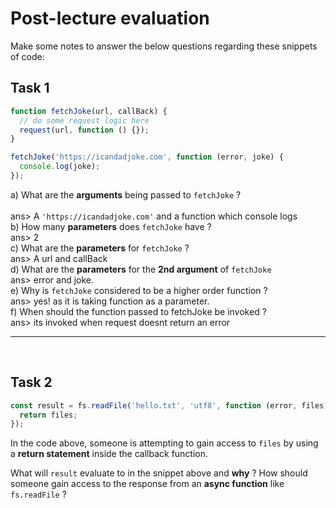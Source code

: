 # Post-lecture evaluation

Make some notes to answer the below questions regarding these snippets of code:

## Task 1

```js
function fetchJoke(url, callBack) {
  // do some request logic here
  request(url, function () {});
}

fetchJoke('https://icandadjoke.com', function (error, joke) {
  console.log(joke);
});
```

a) What are the **arguments** being passed to `fetchJoke` ?</br></br>
ans> A `'https://icandadjoke.com'`  and a function which console logs </br>
b) How many **parameters** does `fetchJoke` have ?</br>
ans> 2 </br>
c) What are the **parameters** for `fetchJoke` ?</br>
ans> A url and callBack</br>
d) What are the **parameters** for the **2nd argument** of `fetchJoke`</br>
ans> error and joke. </br>
e) Why is `fetchJoke` considered to be a higher order function ?</br>
ans> yes! as it is taking function as a parameter. </br>
f) When should the function passed to fetchJoke be invoked ? <br>
ans> its invoked when request doesnt return an error</br>

---

</br>

## Task 2

```js
const result = fs.readFile('hello.txt', 'utf8', function (error, files) {
  return files;
});
```

In the code above, someone is attempting to gain access to `files` by using a **return statement** inside the callback function. </br>

What will `result` evaluate to in the snippet above and **why** ?
How should someone gain access to the response from an **async function** like `fs.readFile` ? 
